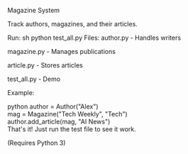Magazine System

Track authors, magazines, and their articles.

Run:
sh
python test_all.py
Files:
author.py - Handles writers

magazine.py - Manages publications

article.py - Stores articles

test_all.py - Demo

Example:

python
author = Author("Alex")  
mag = Magazine("Tech Weekly", "Tech")  
author.add_article(mag, "AI News")  
That's it! Just run the test file to see it work.

(Requires Python 3)

